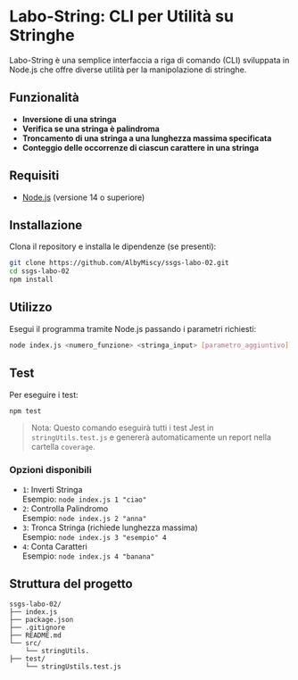 # Labo-String: CLI per Utilità su Stringhe

Labo-String è una semplice interfaccia a riga di comando (CLI) sviluppata in Node.js che offre diverse utilità per la manipolazione di stringhe.

## Funzionalità

- **Inversione di una stringa**
- **Verifica se una stringa è palindroma**
- **Troncamento di una stringa a una lunghezza massima specificata**
- **Conteggio delle occorrenze di ciascun carattere in una stringa**

## Requisiti

- [Node.js](https://nodejs.org/) (versione 14 o superiore)

## Installazione

Clona il repository e installa le dipendenze (se presenti):

```bash
git clone https://github.com/AlbyMiscy/ssgs-labo-02.git
cd ssgs-labo-02
npm install
```

## Utilizzo

Esegui il programma tramite Node.js passando i parametri richiesti:

```bash
node index.js <numero_funzione> <stringa_input> [parametro_aggiuntivo]
```

## Test 

Per eseguire i test:

```bash
npm test
```
> Nota: Questo comando eseguirà tutti i test Jest in `stringUtils.test.js` e genererà automaticamente un report nella cartella `coverage`. 

### Opzioni disponibili

- `1`: Inverti Stringa  
  Esempio: `node index.js 1 "ciao"`
- `2`: Controlla Palindromo  
  Esempio: `node index.js 2 "anna"`
- `3`: Tronca Stringa (richiede lunghezza massima)  
  Esempio: `node index.js 3 "esempio" 4`
- `4`: Conta Caratteri  
  Esempio: `node index.js 4 "banana"`

## Struttura del progetto

```
ssgs-labo-02/
├── index.js
├── package.json
├── .gitignore
├── README.md
└── src/
    └── stringUtils.
├── test/
    └── stringUstils.test.js
```